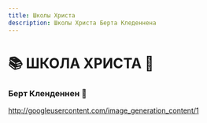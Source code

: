 ```yaml
---
title: Школы Христа
description: Школы Христа Берта Кледеннена
---
```


# 📚 ШКОЛА ХРИСТА 📖

### Берт Кленденнен 👤

http://googleusercontent.com/image_generation_content/1
